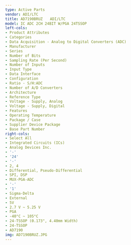 ```yaml
---
type: Active Parts
vendor: ADI/LTC
title: AD7190BRUZ　　ADI/LTC
model: IC ADC 2CH 24BIT W/PGA 24TSSOP
left-cols:
- Product Attributes
- Categories
- Data Acquisition - Analog to Digital Converters (ADC)
- Manufacturer
- Series
- Number of Bits
- Sampling Rate (Per Second)
- Number of Inputs
- Input Type
- Data Interface
- Configuration
- Ratio - S/H:ADC
- Number of A/D Converters
- Architecture
- Reference Type
- Voltage - Supply, Analog
- Voltage - Supply, Digital
- Features
- Operating Temperature
- Package / Case
- Supplier Device Package
- Base Part Number
right-cols:
- Select All
- Integrated Circuits (ICs)
- Analog Devices Inc.
- '-'
- '24'
- '-'
- 2, 4
- Differential, Pseudo-Differential
- SPI, DSP
- MUX-PGA-ADC
- '-'
- '1'
- Sigma-Delta
- External
- 5V
- 2.7 V ~ 5.25 V
- PGA
- -40°C ~ 105°C
- 24-TSSOP (0.173", 4.40mm Width)
- 24-TSSOP
- AD7190
img: AD7190BRUZ.JPG
---
```

